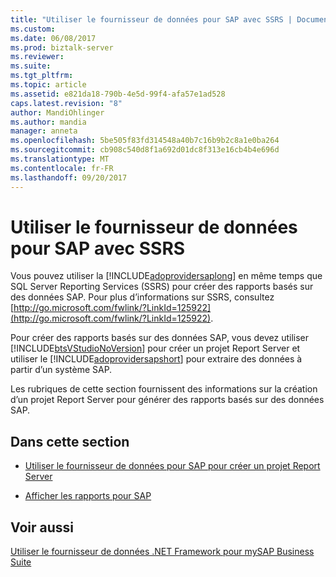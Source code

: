 ```yaml
---
title: "Utiliser le fournisseur de données pour SAP avec SSRS | Documents Microsoft"
ms.custom: 
ms.date: 06/08/2017
ms.prod: biztalk-server
ms.reviewer: 
ms.suite: 
ms.tgt_pltfrm: 
ms.topic: article
ms.assetid: e821da18-790b-4e5d-99f4-afa57e1ad528
caps.latest.revision: "8"
author: MandiOhlinger
ms.author: mandia
manager: anneta
ms.openlocfilehash: 5be505f83fd314548a40b7c16b9b2c8a1e0ba264
ms.sourcegitcommit: cb908c540d8f1a692d01dc8f313e16cb4b4e696d
ms.translationtype: MT
ms.contentlocale: fr-FR
ms.lasthandoff: 09/20/2017
---
```

# <a name="use-the-data-provider-for-sap-with-ssrs"></a>Utiliser le fournisseur de données pour SAP avec SSRS
Vous pouvez utiliser la [!INCLUDE[adoprovidersaplong](../../includes/adoprovidersaplong-md.md)] en même temps que SQL Server Reporting Services (SSRS) pour créer des rapports basés sur des données SAP. Pour plus d’informations sur SSRS, consultez [http://go.microsoft.com/fwlink/?LinkId=125922](http://go.microsoft.com/fwlink/?LinkId=125922).  
  
 Pour créer des rapports basés sur des données SAP, vous devez utiliser [!INCLUDE[btsVStudioNoVersion](../../includes/btsvstudionoversion-md.md)] pour créer un projet Report Server et utiliser le [!INCLUDE[adoprovidersapshort](../../includes/adoprovidersapshort-md.md)] pour extraire des données à partir d’un système SAP.  
  
 Les rubriques de cette section fournissent des informations sur la création d’un projet Report Server pour générer des rapports basés sur des données SAP.  
  
## <a name="in-this-section"></a>Dans cette section  
  
-   [Utiliser le fournisseur de données pour SAP pour créer un projet Report Server](../../adapters-and-accelerators/adapter-sap/use-the-data-provider-for-sap-to-create-a-report-server-project.md)  
  
-   [Afficher les rapports pour SAP](../../adapters-and-accelerators/adapter-sap/view-the-reports-for-sap.md)  
  
## <a name="see-also"></a>Voir aussi  
 [Utiliser le fournisseur de données .NET Framework pour mySAP Business Suite](../../adapters-and-accelerators/adapter-sap/use-the-net-framework-data-provider-for-mysap-business-suite.md)